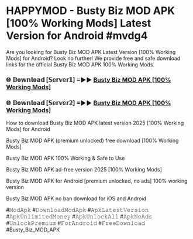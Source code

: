 # HAPPYMOD - Busty Biz MOD APK [100% Working Mods] Latest Version for Android #mvdg4

Are you looking for Busty Biz MOD APK Latest Version [100% Working Mods] for Android? Look no further! We provide free and safe download links for the official Busty Biz MOD APK 100% Working Mods.

<h3> 🌐 𝔻𝕠𝕨𝕟𝕝𝕠𝕒𝕕 [𝕊𝕖𝕣𝕧𝕖𝕣𝟙] =►► <a href="https://happymood.pages.dev?q=Busty+Biz+MOD+APK&ref=A65A">Busty Biz MOD APK [100% Working Mods]</a></h3>

<h3> 🌐 𝔻𝕠𝕨𝕟𝕝𝕠𝕒𝕕 [𝕊𝕖𝕣𝕧𝕖𝕣𝟚] =►► <a href="https://happymood.pages.dev?q=Busty+Biz+MOD+APK&ref=A65A">Busty Biz MOD APK [100% Working Mods]</a></h3>

How to download Busty Biz MOD APK latest version 2025 [100% Working Mods] for Android

Busty Biz MOD APK (premium unlocked) free download [100% Working Mods]

Busty Biz MOD APK 100% Working & Safe to Use

Busty Biz MOD APK ad-free version 2025 [100% Working Mods]

Busty Biz MOD APK for Android [premium unlocked, no ads] 100% working version

Busty Biz MOD APK no ban download for iOS and Android

#𝙼𝚘𝚍𝙰𝚙𝚔 #𝙳𝚘𝚠𝚗𝚕𝚘𝚊𝚍𝙼𝚘𝚍𝙰𝚙𝚔 #𝙰𝚙𝚔𝙻𝚊𝚝𝚎𝚜𝚝𝚅𝚎𝚛𝚜𝚒𝚘𝚗 #𝙰𝚙𝚔𝚄𝚗𝚕𝚒𝚖𝚒𝚝𝚎𝚍𝙼𝚘𝚗𝚎𝚢 #𝙰𝚙𝚔𝚄𝚗𝚕𝚘𝚌𝚔𝙰𝚕𝚕 #𝙰𝚙𝚔𝙽𝚘𝙰𝚍𝚜 #𝚄𝚗𝚕𝚘𝚌𝚔𝙿𝚛𝚎𝚖𝚒𝚞𝚖 #𝙵𝚘𝚛𝙰𝚗𝚍𝚛𝚘𝚒𝚍 #𝙵𝚛𝚎𝚎𝙳𝚘𝚠𝚗𝚕𝚘𝚊𝚍 #Busty_Biz_MOD_APK